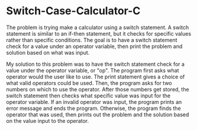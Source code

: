 # Switch-Case-Calculator-C
The problem is trying make a calculator using a switch statement. A switch statement is similar to an if-then statement, but it checks for specific values rather than specific conditions. The goal is to have a switch statement check for a value under an operator variable, then print the problem and solution based on what was input.

My solution to this problem was to have the switch statement check for a value under the operator variable, or "op". The program first asks what operator would the user like to use. The print statement gives a choice of what valid operators could be used. Then, the program asks for two numbers on which to use the operator. After those numbers get stored, the switch statement then checks what specific value was input for the operator variable. If an invalid operator was input, the program prints an error message and ends the program. Otherwise, the program finds the operator that was used, then prints out the problem and the solution based on the value input to the operator. 
